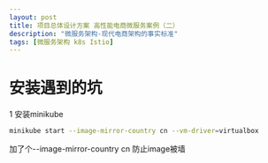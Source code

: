 ```yaml
---
layout: post
title: 项目总体设计方案 高性能电商微服务案例（二）
description: "微服务架构-现代电商架构的事实标准"
tags: [微服务架构 k8s Istio] 
---
```


# 安装遇到的坑
1 安装minikube
```bash
minikube start --image-mirror-country cn --vm-driver=virtualbox
```
加了个--image-mirror-country cn 防止image被墙


       
    
